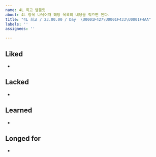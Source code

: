 ```yaml
---
name: 4L 회고 템플릿
about: 4L 항목 나뉘어져 해당 목록의 내용을 적으면 된다.
title: "4L 회고 / 23.00.00 / Day  \U0001F427\U0001F433\U0001F4AA"
labels: ''
assignees: ''

---
```


## Liked
- 


## Lacked
- 


## Learned
- 


## Longed for
-
